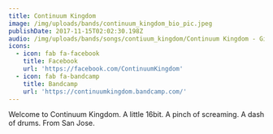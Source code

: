```yaml
---
title: Continuum Kingdom
image: /img/uploads/bands/continuum_kingdom_bio_pic.jpeg
publishDate: 2017-11-15T02:02:30.198Z
audio: /img/uploads/bands/songs/contiuum_kingdom/Continuum Kingdom - Girl! ( ft. Terror Pigeon! ).mp3
icons:
  - icon: fab fa-facebook
    title: Facebook
    url: 'https://facebook.com/ContinuumKingdom'
  - icon: fab fa-bandcamp
    title: Bandcamp
    url: 'https://continuumkingdom.bandcamp.com/'
---
```

Welcome to Continuum Kingdom. A little 16bit. A pinch of screaming. A dash of drums. From San Jose.
